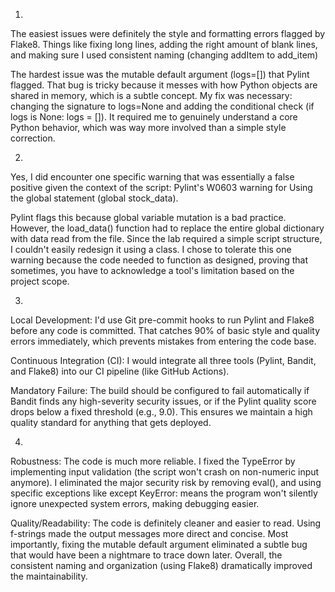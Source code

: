 1. 


The easiest issues were definitely the style and formatting errors flagged by Flake8. 
Things like fixing long lines, adding the right amount of blank lines, and making sure
I used consistent naming (changing addItem to add_item)

The hardest issue was the mutable default argument (logs=[]) that Pylint flagged. That
bug is tricky because it messes with how Python objects are shared in memory, which is 
a subtle concept. My fix was necessary: changing the signature to logs=None and adding
the conditional check (if logs is None: logs = []). It required me to genuinely 
understand a core Python behavior, which was way more involved than a simple style 
correction.


2. 



Yes, I did encounter one specific warning that was essentially a false positive given 
the context of the script: Pylint's W0603 warning for Using the global statement 
(global stock_data).

Pylint flags this because global variable mutation is a bad practice. However, the 
load_data() function had to replace the entire global dictionary with data read from 
the file. Since the lab required a simple script structure, I couldn't easily redesign 
it using a class. I chose to tolerate this one warning because the code needed to 
function as designed, proving that sometimes, you have to acknowledge a tool's 
limitation based on the project scope.




3. 



Local Development: I'd use Git pre-commit hooks to run Pylint and Flake8 before any 
code is committed. That catches 90% of basic style and quality errors immediately, 
which prevents  mistakes from entering the code base.


Continuous Integration (CI): I would integrate all three tools (Pylint, Bandit, and 
Flake8) into our CI pipeline (like GitHub Actions).

Mandatory Failure: The build should be configured to fail automatically if Bandit finds 
any high-severity security issues, or if the Pylint quality score drops below a fixed 
threshold (e.g., 9.0). This ensures we maintain a high quality standard for anything 
that gets deployed.



4. 


Robustness: The code is much more reliable. I fixed the TypeError by implementing input 
validation (the script won't crash on non-numeric input anymore). I eliminated the 
major security risk by removing eval(), and using specific exceptions like except 
KeyError: means the program won't silently ignore unexpected system errors, making 
debugging easier.

Quality/Readability: The code is definitely cleaner and easier to read. Using f-strings
made the output messages more direct and concise. Most importantly, fixing the mutable 
default argument eliminated a subtle bug that would have been a nightmare to trace down
later. Overall, the consistent naming and organization (using Flake8) dramatically 
improved the maintainability.


